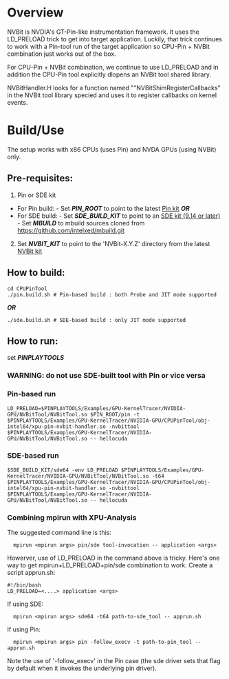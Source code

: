 # Overview
NVBit is NVDIA's GT-Pin-like instrumentation framework.
It uses the LD_PRELOAD trick to get into target application.
Luckily, that trick continues to work with a Pin-tool run of the target application so CPU-Pin + NVBit combination just works out of the box.

For CPU-Pin + NVBit combination, we continue to use LD_PRELOAD and in addition the CPU-Pin tool explicitly dlopens an NVBit tool shared library.

NVBitHandler.H looks for a function named ""NVBitShimRegisterCallbacks" in the NVBit tool library specied and uses it to register callbacks on kernel events.

# Build/Use
The setup works with x86 CPUs (uses Pin) and NVDA GPUs (using NVBit) only.

## Pre-requisites:
1.  Pin or SDE kit
   - For Pin build:
    - Set ***PIN_ROOT*** to point to the latest [Pin kit](https://pintool.intel.com)
  ***OR***
   - For SDE build:
    - Set ***SDE_BUILD_KIT*** to point to an [SDE kit (9.14 or later)](https://www.intel.com/content/www/us/en/developer/articles/tool/software-development-emulator.html)
    - Set ***MBUILD*** to mbuild sources cloned from https://github.com/intelxed/mbuild.git

2. Set ***NVBIT_KIT*** to point to the 'NVBit-X.Y.Z' directory from the latest [NVBit kit](https://github.com/NVlabs/NVBit/releases)

## How to build:
```
cd CPUPinTool
./pin.build.sh # Pin-based build : both Probe and JIT mode supported
```
  ***OR***
```
./sde.build.sh # SDE-based build : only JIT mode supported
```

## How to run:
set ***PINPLAYTOOLS*** __<path to pinplay-tools >__
### WARNING: do not use SDE-built tool with Pin or vice versa

### Pin-based run

```
LD_PRELOAD=$PINPLAYTOOLS/Examples/GPU-KernelTracer/NVIDIA-GPU/NVBitTool/NVBitTool.so $PIN_ROOT/pin -t $PINPLAYTOOLS/Examples/GPU-KernelTracer/NVIDIA-GPU/CPUPinTool/obj-intel64/xpu-pin-nvbit-handler.so -nvbittool $PINPLAYTOOLS/Examples/GPU-KernelTracer/NVIDIA-GPU/NVBitTool/NVBitTool.so -- hellocuda
```

### SDE-based run
```
$SDE_BUILD_KIT/sde64 -env LD_PRELOAD $PINPLAYTOOLS/Examples/GPU-KernelTracer/NVIDIA-GPU/NVBitTool/NVBitTool.so -t64 $PINPLAYTOOLS/Examples/GPU-KernelTracer/NVIDIA-GPU/CPUPinTool/obj-intel64/xpu-pin-nvbit-handler.so -nvbittool $PINPLAYTOOLS/Examples/GPU-KernelTracer/NVIDIA-GPU/NVBitTool/NVBitTool.so -- hellocuda
```
###  Combining mpirun with XPU-Analysis
The suggested command line is this:
```
  mpirun <mpirun args> pin/sde tool-invocation -- application <args>
```
Howerver, use of LD_PRELOAD in the command above is tricky. Here's one way to get mpirun+LD_PRELOAD+pin/sde combination to work.
Create a script apprun.sh:
```
#!/bin/bash
LD_PRELOAD=<....> application <args>
```
If using SDE:
```
  mpirun <mpirun args> sde64 -t64 path-to-sde_tool -- apprun.sh
```
If using Pin:
```
  mpirun <mpirun args> pin -follow_execv -t path-to-pin_tool -- apprun.sh
```
Note the use of '-follow_execv' in the Pin case (the sde driver sets that flag by default when it invokes the underlying pin driver).

